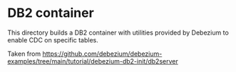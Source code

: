 # DB2 container

This directory builds a DB2 container with utilities provided by Debezium to enable CDC on specific tables.

Taken from https://github.com/debezium/debezium-examples/tree/main/tutorial/debezium-db2-init/db2server
